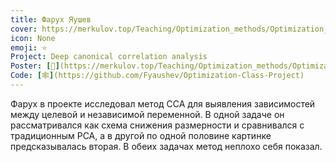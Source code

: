 ```yaml
---
title: Фарух Яушев
cover: https://merkulov.top/Teaching/Optimization_methods/Optimization_methods____/Лучшие_проекты_по_оптимизации_2020/Фарух_Яушев/yaushev.png
icon: None
emoji: ⭐
Project: Deep canonical correlation analysis
Poster: [📎](https://merkulov.top/Teaching/Optimization_methods/Optimization_methods____/Лучшие_проекты_по_оптимизации_2020/Фарух_Яушев/yaushev.pdf)
Code: [🕸](https://github.com/Fyaushev/Optimization-Class-Project)
---
```


Фарух в проекте исследовал метод CCA для выявления зависимостей между целевой и независимой переменной. В одной задаче он рассматривался как схема снижения размерности и сравнивался с традиционным PCA, а в другой по одной половине картинке предсказывалась вторая. В обеих задачах метод неплохо себя показал.
